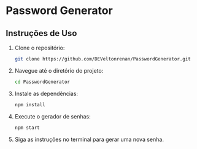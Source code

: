 # Password Generator

## Instruções de Uso

1. Clone o repositório:
    ```sh
    git clone https://github.com/DEVeltonrenan/PasswordGenerator.git
    ```
2. Navegue até o diretório do projeto:
    ```sh
    cd PasswordGenerator
    ```
3. Instale as dependências:
    ```sh
    npm install
    ```
4. Execute o gerador de senhas:
    ```sh
    npm start
    ```
5. Siga as instruções no terminal para gerar uma nova senha.